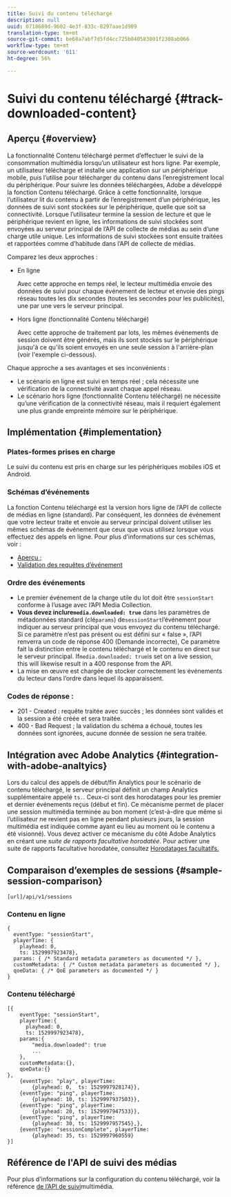 ```yaml
---
title: Suivi du contenu téléchargé
description: null
uuid: 0718689d-9602-4e3f-833c-8297aae1d909
translation-type: tm+mt
source-git-commit: be68a7abf7d5fd4cc725b040583801f2308ab066
workflow-type: tm+mt
source-wordcount: '611'
ht-degree: 56%

---
```



# Suivi du contenu téléchargé {#track-downloaded-content}

## Aperçu {#overview}

La fonctionnalité Contenu téléchargé permet d’effectuer le suivi de la consommation multimédia lorsqu’un utilisateur est hors ligne. Par exemple, un utilisateur télécharge et installe une application sur un périphérique mobile, puis l’utilise pour télécharger du contenu dans l’enregistrement local du périphérique. Pour suivre les données téléchargées, Adobe a développé la fonction Contenu téléchargé. Grâce à cette fonctionnalité, lorsque l’utilisateur lit du contenu à partir de l’enregistrement d’un périphérique, les données de suivi sont stockées sur le périphérique, quelle que soit sa connectivité. Lorsque l’utilisateur termine la session de lecture et que le périphérique revient en ligne, les informations de suivi stockées sont envoyées au serveur principal de l’API de collecte de médias au sein d’une charge utile unique. Les informations de suivi stockées sont ensuite traitées et rapportées comme d’habitude dans l’API de collecte de médias.

Comparez les deux approches :

* En ligne

   Avec cette approche en temps réel, le lecteur multimédia envoie des données de suivi pour chaque événement de lecteur et envoie des pings réseau toutes les dix secondes (toutes les secondes pour les publicités), une par une vers le serveur principal.

* Hors ligne (fonctionnalité Contenu téléchargé)

   Avec cette approche de traitement par lots, les mêmes événements de session doivent être générés, mais ils sont stockés sur le périphérique jusqu&#39;à ce qu&#39;ils soient envoyés en une seule session à l&#39;arrière-plan (voir l&#39;exemple ci-dessous).

Chaque approche a ses avantages et ses inconvénients :
* Le scénario en ligne est suivi en temps réel ; cela nécessite une vérification de la connectivité avant chaque appel réseau.
* Le scénario hors ligne (fonctionnalité Contenu téléchargé) ne nécessite qu’une vérification de la connectivité réseau, mais il requiert également une plus grande empreinte mémoire sur le périphérique.

## Implémentation {#implementation}

### Plates-formes prises en charge

Le suivi du contenu est pris en charge sur les périphériques mobiles iOS et Android.

### Schémas d’événements

La fonction Contenu téléchargé est la version hors ligne de l’API de collecte de médias en ligne (standard). Par conséquent, les données de événement que votre lecteur traite et envoie au serveur principal doivent utiliser les mêmes schémas de événement que ceux que vous utilisez lorsque vous effectuez des appels en ligne. Pour plus d’informations sur ces schémas, voir :
* [Aperçu ;](/help/media-collection-api/mc-api-overview.md)
* [Validation des requêtes d’événement](/help/media-collection-api/mc-api-impl/mc-api-validate-reqs.md)

### Ordre des événements

* Le premier événement de la charge utile du lot doit être `sessionStart` conforme à l’usage avec l’API Media Collection.
* **Vous devez inclure`media.downloaded: true`** dans les paramètres de métadonnées standard (clé`params`) de`sessionStart`l’événement pour indiquer au serveur principal que vous envoyez du contenu téléchargé. Si ce paramètre n’est pas présent ou est défini sur « false », l’API renverra un code de réponse 400 (Demande incorrecte), Ce paramètre fait la distinction entre le contenu téléchargé et le contenu en direct sur le serveur principal. If`media.downloaded: true`is set on a live session, this will likewise result in a 400 response from the API.
* La mise en œuvre est chargée de stocker correctement les événements du lecteur dans l’ordre dans lequel ils apparaissent.

### Codes de réponse :

* 201 - Created : requête traitée avec succès ; les données sont valides et la session a été créée et sera traitée.
* 400 - Bad Request ; la validation du schéma a échoué, toutes les données sont ignorées, aucune donnée de session ne sera traitée.

## Intégration avec Adobe Analytics {#integration-with-adobe-analtyics}

Lors du calcul des appels de début/fin Analytics pour le scénario de contenu téléchargé, le serveur principal définit un champ Analytics supplémentaire appelé `ts.`. Ceux-ci sont des horodatages pour les premier et dernier événements reçus (début et fin). Ce mécanisme permet de placer une session multimédia terminée au bon moment (c’est-à-dire que même si l’utilisateur ne revient pas en ligne pendant plusieurs jours, la session multimédia est indiquée comme ayant eu lieu au moment où le contenu a été visionné). Vous devez activer ce mécanisme du côté Adobe Analytics en créant une _suite de rapports facultative horodatée._ Pour activer une suite de rapports facultative horodatée, consultez [Horodatages facultatifs.](https://docs.adobe.com/content/help/fr-FR/analytics/admin/admin-tools/timestamp-optional.html)

## Comparaison d’exemples de sessions {#sample-session-comparison}

```
[url]/api/v1/sessions
```

### Contenu en ligne

```
{
  eventType: "sessionStart",
  playerTime: {
    playhead: 0,  
    ts: 1529997923478},  
  params: { /* Standard metadata parameters as documented */ },  
  customMetadata: { /* Custom metadata parameters as documented */ },  
  qoeData: { /* QoE parameters as documented */ }
}
```

### Contenu téléchargé

```
[{
    eventType: "sessionStart",
    playerTime:{
      playhead: 0,
      ts: 1529997923478},  
    params:{
        "media.downloaded": true
        ...
    },
    customMetadata:{},  
    qoeData:{}
},
    {eventType: "play", playerTime:
        {playhead: 0,  ts: 1529997928174}},
    {eventType: "ping", playerTime:
        {playhead: 10, ts: 1529997937503}},
    {eventType: "ping", playerTime:
        {playhead: 20, ts: 1529997947533}},
    {eventType: "ping", playerTime:
        {playhead: 30, ts: 1529997957545},},
    {eventType: "sessionComplete", playerTime:
        {playhead: 35, ts: 1529997960559}
}]
```

## Référence de l&#39;API de suivi des médias

Pour plus d’informations sur la configuration du contenu téléchargé, voir la référence [de l’API de suivi](https://aep-sdks.gitbook.io/docs/using-mobile-extensions/adobe-media-analytics/media-api-reference#media-api-reference)multimédia.

